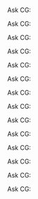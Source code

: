 #

Ask CG:

Ask CG:

Ask CG:

Ask CG:

Ask CG:

Ask CG:

Ask CG:

Ask CG:

Ask CG:

Ask CG:

Ask CG:

Ask CG:

Ask CG:

Ask CG:

